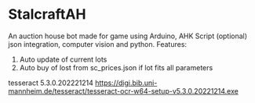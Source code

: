 # StalcraftAH
 
An auction house bot made for game using Arduino, AHK Script (optional) json integration, computer vision and python.
Features:
1) Auto update of current lots
2) Auto buy of lost from sc_prices.json if lot fits all parameters


tesseract 5.3.0.202221214 https://digi.bib.uni-mannheim.de/tesseract/tesseract-ocr-w64-setup-v5.3.0.20221214.exe
